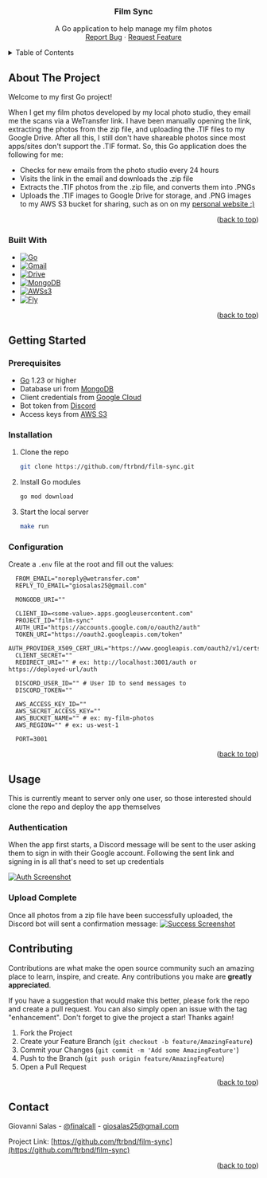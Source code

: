 <!-- Improved compatibility of back to top link: See: https://github.com/othneildrew/Best-README-Template/pull/73 -->

<a name="readme-top"></a>

<!--
*** Thanks for checking out the Best-README-Template. If you have a suggestion
*** that would make this better, please fork the repo and create a pull request
*** or simply open an issue with the tag "enhancement".
*** Don't forget to give the project a star!
*** Thanks again! Now go create something AMAZING! :D
-->

<!-- PROJECT LOGO -->
<br />
<div align="center">
  <h3 align="center">Film Sync</h3>

  <p align="center">
    A Go application to help manage my film photos
    <br />
    <a href="https://github.com/ftrbnd/film-sync/issues">Report Bug</a>
    ·
    <a href="https://github.com/ftrbnd/film-sync/issues">Request Feature</a>
  </p>
</div>

<!-- TABLE OF CONTENTS -->
<details>
  <summary>Table of Contents</summary>
  <ol>
    <li>
      <a href="#about-the-project">About The Project</a>
      <ul>
        <li><a href="#built-with">Built With</a></li>
      </ul>
    </li>
    <li>
      <a href="#getting-started">Getting Started</a>
      <ul>
        <li><a href="#prerequisites">Prerequisites</a></li>
        <li><a href="#installation">Installation</a></li>
        <li><a href="#configuration">Configuration</a></li>
      </ul>
    </li>
    <li><a href="#usage">Usage</a></li>
    <li><a href="#contributing">Contributing</a></li>
    <li><a href="#contact">Contact</a></li>
  </ol>
</details>

<!-- ABOUT THE PROJECT -->

## About The Project

Welcome to my first Go project!

When I get my film photos developed by my local photo studio, they email me the scans via a WeTransfer link. I have been manually opening the link, extracting the photos from the zip file, and uploading the .TIF files to my Google Drive. After all this, I still don't have shareable photos since most apps/sites don't support the .TIF format. So, this Go application does the following for me:

- Checks for new emails from the photo studio every 24 hours
- Visits the link in the email and downloads the .zip file
- Extracts the .TIF photos from the .zip file, and converts them into .PNGs
- Uploads the .TIF images to Google Drive for storage, and .PNG images to my AWS S3 bucket for sharing, such as on on my [personal website :)][portfolio-url]

<p align="right">(<a href="#readme-top">back to top</a>)</p>

### Built With

- [![Go][Go]][Go-url]
- [![Gmail][Gmail]][Gcloud-url]
- [![Drive][Drive]][Gcloud-url]
- [![MongoDB][MongoDB]][MongoDB-url]
- [![AWSs3][AWSs3]][AWSs3-url]
- [![Fly][Fly]][Fly-url]

<p align="right">(<a href="#readme-top">back to top</a>)</p>

<!-- GETTING STARTED -->

## Getting Started

### Prerequisites

- [Go][Go-url] 1.23 or higher
- Database uri from [MongoDB][MongoDB-url]
- Client credentials from [Google Cloud][Gcloud-url]
- Bot token from [Discord][Discord-url]
- Access keys from [AWS S3][AWSs3-url]

### Installation

1. Clone the repo
   ```sh
   git clone https://github.com/ftrbnd/film-sync.git
   ```
2. Install Go modules
   ```sh
   go mod download
   ```
3. Start the local server
   ```sh
   make run
   ```

### Configuration

Create a `.env` file at the root and fill out the values:

```env
  FROM_EMAIL="noreply@wetransfer.com"
  REPLY_TO_EMAIL="giosalas25@gmail.com"

  MONGODB_URI=""

  CLIENT_ID=<some-value>.apps.googleusercontent.com"
  PROJECT_ID="film-sync"
  AUTH_URI="https://accounts.google.com/o/oauth2/auth"
  TOKEN_URI="https://oauth2.googleapis.com/token"
  AUTH_PROVIDER_X509_CERT_URL="https://www.googleapis.com/oauth2/v1/certs"
  CLIENT_SECRET=""
  REDIRECT_URI="" # ex: http://localhost:3001/auth or https://deployed-url/auth

  DISCORD_USER_ID="" # User ID to send messages to
  DISCORD_TOKEN=""

  AWS_ACCESS_KEY_ID=""
  AWS_SECRET_ACCESS_KEY=""
  AWS_BUCKET_NAME="" # ex: my-film-photos
  AWS_REGION="" # ex: us-west-1

  PORT=3001
```

<p align="right">(<a href="#readme-top">back to top</a>)</p>

<!-- USAGE EXAMPLES -->

## Usage

This is currently meant to server only one user, so those interested should clone the repo and deploy the app themselves

### Authentication

When the app first starts, a Discord message will be sent to the user asking them to sign in with their Google account. Following the sent link and signing in is all that's need to set up credentials

[![Auth Screenshot][auth-screenshot]](https://i.imgur.com/D845zqx.png)

### Upload Complete

Once all photos from a zip file have been successfully uploaded, the Discord bot will sent a confirmation message:
[![Success Screenshot][success-screenshot]](https://i.imgur.com/xYKpKAX.png)

<!-- CONTRIBUTING -->

## Contributing

Contributions are what make the open source community such an amazing place to learn, inspire, and create. Any contributions you make are **greatly appreciated**.

If you have a suggestion that would make this better, please fork the repo and create a pull request. You can also simply open an issue with the tag "enhancement".
Don't forget to give the project a star! Thanks again!

1. Fork the Project
2. Create your Feature Branch (`git checkout -b feature/AmazingFeature`)
3. Commit your Changes (`git commit -m 'Add some AmazingFeature'`)
4. Push to the Branch (`git push origin feature/AmazingFeature`)
5. Open a Pull Request

<p align="right">(<a href="#readme-top">back to top</a>)</p>

<!-- CONTACT -->

## Contact

Giovanni Salas - [@finalcalI](https://twitter.com/finalcali) - giosalas25@gmail.com

Project Link: [https://github.com/ftrbnd/film-sync](https://github.com/ftrbnd/film-sync)

<p align="right">(<a href="#readme-top">back to top</a>)</p>

<!-- MARKDOWN LINKS & IMAGES -->
<!-- https://www.markdownguide.org/basic-syntax/#reference-style-links -->

[Go]: https://img.shields.io/badge/go-00ADD8?style=for-the-badge&logo=go&logoColor=white
[Go-url]: https://go.dev
[Gmail]: https://img.shields.io/badge/gmail-EA4335?style=for-the-badge&logo=gmail&logoColor=white
[Drive]: https://img.shields.io/badge/google%20drive-4285F4?style=for-the-badge&logo=googledrive&logoColor=white
[Gcloud-url]: https://cloud.google.com
[MongoDB]: https://img.shields.io/badge/mongodb-47A248?style=for-the-badge&logo=mongodb&logoColor=white
[MongoDB-url]: https://mongodb.com
[Discord-url]: https://discord.com/developers/applications
[AWSs3]: https://img.shields.io/badge/amazon%20s3-569A31?style=for-the-badge&logo=amazons3&logoColor=white
[AWSs3-url]: https://aws.amazon.com/s3/
[Fly]: https://img.shields.io/badge/fly.io-24175B?style=for-the-badge&logo=flydotio&logoColor=white
[Fly-url]: https://fly.io
[portfolio-url]: https://giosalad.dev
[auth-screenshot]: https://i.imgur.com/D845zqx.png
[success-screenshot]: https://i.imgur.com/xYKpKAX.png
